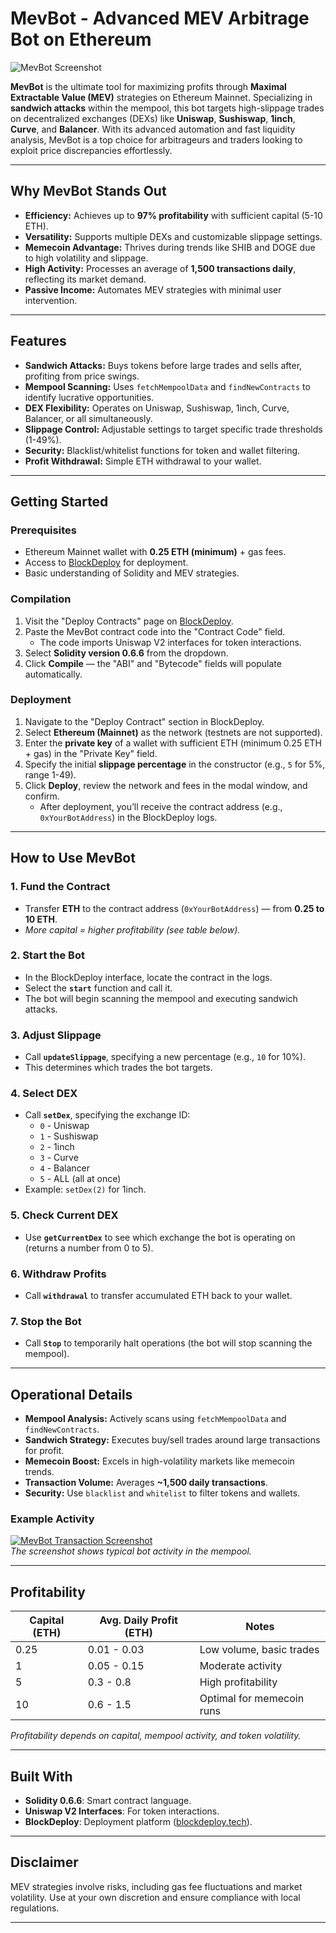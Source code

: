 # MevBot - Advanced MEV Arbitrage Bot on Ethereum

![MevBot Screenshot](https://i.ibb.co/20q8XfQd/image-3.jpg)

**MevBot** is the ultimate tool for maximizing profits through **Maximal Extractable Value (MEV)** strategies on Ethereum Mainnet. Specializing in **sandwich attacks** within the mempool, this bot targets high-slippage trades on decentralized exchanges (DEXs) like **Uniswap**, **Sushiswap**, **1inch**, **Curve**, and **Balancer**. With its advanced automation and fast liquidity analysis, MevBot is a top choice for arbitrageurs and traders looking to exploit price discrepancies effortlessly.

---

## Why MevBot Stands Out

- **Efficiency:** Achieves up to **97% profitability** with sufficient capital (5-10 ETH).  
- **Versatility:** Supports multiple DEXs and customizable slippage settings.  
- **Memecoin Advantage:** Thrives during trends like SHIB and DOGE due to high volatility and slippage.  
- **High Activity:** Processes an average of **1,500 transactions daily**, reflecting its market demand.  
- **Passive Income:** Automates MEV strategies with minimal user intervention.

---

## Features

- **Sandwich Attacks:** Buys tokens before large trades and sells after, profiting from price swings.  
- **Mempool Scanning:** Uses `fetchMempoolData` and `findNewContracts` to identify lucrative opportunities.  
- **DEX Flexibility:** Operates on Uniswap, Sushiswap, 1inch, Curve, Balancer, or all simultaneously.  
- **Slippage Control:** Adjustable settings to target specific trade thresholds (1-49%).  
- **Security:** Blacklist/whitelist functions for token and wallet filtering.  
- **Profit Withdrawal:** Simple ETH withdrawal to your wallet.

---

## Getting Started

### Prerequisites

- Ethereum Mainnet wallet with **0.25 ETH (minimum)** + gas fees.  
- Access to [BlockDeploy](https://blockdeploy.tech) for deployment.  
- Basic understanding of Solidity and MEV strategies.

### Compilation

1. Visit the "Deploy Contracts" page on [BlockDeploy](https://blockdeploy.tech).  
2. Paste the MevBot contract code into the "Contract Code" field.  
   - The code imports Uniswap V2 interfaces for token interactions.  
3. Select **Solidity version 0.6.6** from the dropdown.  
4. Click **Compile** — the "ABI" and "Bytecode" fields will populate automatically.

### Deployment

1. Navigate to the "Deploy Contract" section in BlockDeploy.  
2. Select **Ethereum (Mainnet)** as the network (testnets are not supported).  
3. Enter the **private key** of a wallet with sufficient ETH (minimum 0.25 ETH + gas) in the "Private Key" field.  
4. Specify the initial **slippage percentage** in the constructor (e.g., `5` for 5%, range 1-49).  
5. Click **Deploy**, review the network and fees in the modal window, and confirm.  
   - After deployment, you’ll receive the contract address (e.g., `0xYourBotAddress`) in the BlockDeploy logs.

---

## How to Use MevBot

### 1. Fund the Contract
- Transfer **ETH** to the contract address (`0xYourBotAddress`) — from **0.25 to 10 ETH**.  
- *More capital = higher profitability (see table below).*

### 2. Start the Bot
- In the BlockDeploy interface, locate the contract in the logs.  
- Select the **`start`** function and call it.  
- The bot will begin scanning the mempool and executing sandwich attacks.

### 3. Adjust Slippage
- Call **`updateSlippage`**, specifying a new percentage (e.g., `10` for 10%).  
- This determines which trades the bot targets.

### 4. Select DEX
- Call **`setDex`**, specifying the exchange ID:  
  - `0` - Uniswap  
  - `1` - Sushiswap  
  - `2` - 1inch  
  - `3` - Curve  
  - `4` - Balancer  
  - `5` - ALL (all at once)  
- Example: `setDex(2)` for 1inch.

### 5. Check Current DEX
- Use **`getCurrentDex`** to see which exchange the bot is operating on (returns a number from 0 to 5).

### 6. Withdraw Profits
- Call **`withdrawal`** to transfer accumulated ETH back to your wallet.

### 7. Stop the Bot
- Call **`Stop`** to temporarily halt operations (the bot will stop scanning the mempool).

---

## Operational Details

- **Mempool Analysis:** Actively scans using `fetchMempoolData` and `findNewContracts`.  
- **Sandwich Strategy:** Executes buy/sell trades around large transactions for profit.  
- **Memecoin Boost:** Excels in high-volatility markets like memecoin trends.  
- **Transaction Volume:** Averages **~1,500 daily transactions**.  
- **Security:** Use `blacklist` and `whitelist` to filter tokens and wallets.

### Example Activity
[![MevBot Transaction Screenshot](https://i.ibb.co/kgQ0CHRy/transaction.png)](https://ibb.co/8D62ZKWB)  
*The screenshot shows typical bot activity in the mempool.*

---

## Profitability

| Capital (ETH) | Avg. Daily Profit (ETH) | Notes                     |
|---------------|--------------------------|---------------------------|
| 0.25          | 0.01 - 0.03             | Low volume, basic trades  |
| 1             | 0.05 - 0.15             | Moderate activity         |
| 5             | 0.3 - 0.8               | High profitability        |
| 10            | 0.6 - 1.5               | Optimal for memecoin runs |

*Profitability depends on capital, mempool activity, and token volatility.*

---

## Built With

- **Solidity 0.6.6**: Smart contract language.  
- **Uniswap V2 Interfaces**: For token interactions.  
- **BlockDeploy**: Deployment platform ([blockdeploy.tech](https://blockdeploy.tech)).  

---

## Disclaimer

MEV strategies involve risks, including gas fee fluctuations and market volatility. Use at your own discretion and ensure compliance with local regulations.

---
